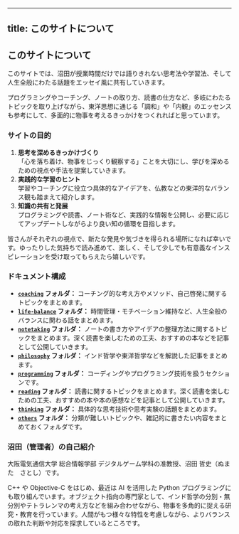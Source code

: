<link href="https://satoshi-numata.github.io/notes/custom.css" rel="stylesheet">
<link href="https://use.fontawesome.com/releases/v6.7.2/css/all.css" rel="stylesheet">

---
title: このサイトについて
---

## このサイトについて

このサイトでは、沼田が授業時間だけでは語りきれない思考法や学習法、そして人生全般にわたる話題をエッセイ風に共有していきます。

プログラミングやコーチング、ノートの取り方、読書の仕方など、多岐にわたるトピックを取り上げながら、東洋思想に通じる「調和」や「内観」のエッセンスも参考にして、多面的に物事を考えるきっかけをつくれればと思っています。

### サイトの目的

1. **思考を深めるきっかけづくり**  
   「心を落ち着け、物事をじっくり観察する」ことを大切にし、学びを深めるための視点や手法を提案していきます。
2. **実践的な学習のヒント**  
   学習やコーチングに役立つ具体的なアイデアを、仏教などの東洋的なバランス観も踏まえて紹介します。
3. **知識の共有と発展**  
   プログラミングや読書、ノート術など、実践的な情報を公開し、必要に応じてアップデートしながらより良い知の循環を目指します。

皆さんがそれぞれの視点で、新たな発見や気づきを得られる場所になれば幸いです。ゆったりした気持ちで読み進めて、楽しく、そして少しでも有意義なインスピレーションを受け取ってもらえたら嬉しいです。


### ドキュメント構成

- **[`coaching`](coaching/index.md) フォルダ：**
コーチング的な考え方やメソッド、自己啓発に関するトピックをまとめます。
- **[`life-balance`](life-balance/index.md) フォルダ：**
時間管理・モチベーション維持など、人生全般のバランスに関わる話をまとめます。
- **[`notetaking`](notetaking/index.md) フォルダ：**
ノートの書き方やアイデアの整理方法に関するトピックをまとめます。深く読書を楽しむための工夫、おすすめの本などを記事として公開していきます。
- **[`philosophy`](philosophy/index.md) フォルダ：**
インド哲学や東洋哲学などを解説した記事をまとめます。
- **[`programming`](programming/index.md) フォルダ：**
コーディングやプログラミング技術を扱うセクションです。
- **[`reading`](reading/index.md) フォルダ：**
読書に関するトピックをまとめます。深く読書を楽しむための工夫、おすすめの本や本の感想などを記事として公開していきます。
- **[`thinking`](thinking/index.md) フォルダ：**
具体的な思考技術や思考実験の話題をまとめます。
- **[`others`](others/index.md) フォルダ：**
分類が難しいトピックや、雑記的に書きたい内容をまとめておくフォルダです。


### 沼田（管理者）の自己紹介

大阪電気通信大学 総合情報学部 デジタルゲーム学科の准教授、沼田 哲史（ぬまた　さとし）です。

C++ や Objective-C をはじめ、最近は AI を活用した Python プログラミングにも取り組んでいます。オブジェクト指向の専門家として、インド哲学の分別・無分別やテトラレンマの考え方などを組み合わせながら、物事を多角的に捉える研究・教育を行っています。人間がもつ様々な特性を考慮しながら、よりバランスの取れた判断や対応を探求しているところです。

